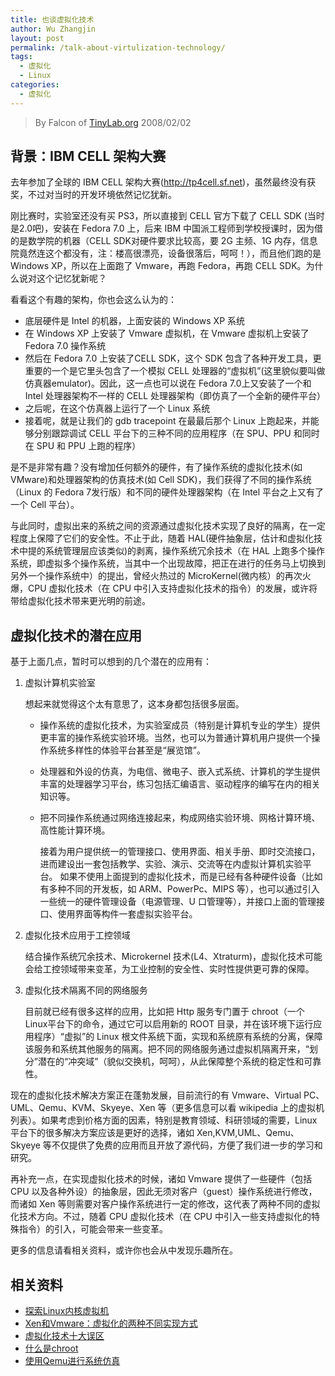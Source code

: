```yaml
---
title: 也谈虚拟化技术
author: Wu Zhangjin
layout: post
permalink: /talk-about-virtulization-technology/
tags:
  - 虚拟化
  - Linux
categories:
  - 虚拟化
---
```


> By Falcon of [TinyLab.org][1]
> 2008/02/02


## 背景：IBM CELL 架构大赛

去年参加了全球的 IBM CELL 架构大赛(http://tp4cell.sf.net)，虽然最终没有获奖，不过对当时的开发环境依然记忆犹新。

刚比赛时，实验室还没有买 PS3，所以直接到 CELL 官方下载了 CELL SDK (当时是2.0吧)，安装在 Fedora 7.0 上，后来 IBM 中国派工程师到学校授课时，因为借的是数学院的机器（CELL SDK对硬件要求比较高，要 2G 主频、1G 内存，信息院竟然连这个都没有，注：楼高很漂亮，设备很落后，呵呵！），而且他们跑的是 Windows XP，所以在上面跑了 Vmware，再跑 Fedora，再跑 CELL SDK。为什么说对这个记忆犹新呢？

看看这个有趣的架构，你也会这么认为的：

  * 底层硬件是 Intel 的机器，上面安装的 Windows XP 系统
  * 在 Windows XP 上安装了 Vmware 虚拟机，在 Vmware 虚拟机上安装了 Fedora 7.0 操作系统
  * 然后在 Fedora 7.0 上安装了CELL SDK，这个 SDK 包含了各种开发工具，更重要的一个是它里头包含了一个模拟 CELL 处理器的“虚拟机”(这里貌似要叫做仿真器emulator)。因此，这一点也可以说在 Fedora 7.0上又安装了一个和 Intel 处理器架构不一样的 CELL 处理器架构（即仿真了一个全新的硬件平台）
  * 之后呢，在这个仿真器上运行了一个 Linux 系统
  * 接着呢，就是让我们的 gdb tracepoint 在最最后那个 Linux 上跑起来，并能够分别跟踪调试 CELL 平台下的三种不同的应用程序（在 SPU、PPU 和同时在 SPU 和 PPU 上跑的程序）

是不是非常有趣？没有增加任何额外的硬件，有了操作系统的虚拟化技术(如 VMware)和处理器架构的仿真技术(如 Cell SDK)，我们获得了不同的操作系统（Linux 的 Fedora 7发行版）和不同的硬件处理器架构（在 Intel 平台之上又有了一个 Cell 平台）。

与此同时，虚拟出来的系统之间的资源通过虚拟化技术实现了良好的隔离，在一定程度上保障了它们的安全性。不止于此，随着 HAL(硬件抽象层，估计和虚拟化技术中提的系统管理层应该类似)的剥离，操作系统冗余技术（在 HAL 上跑多个操作系统，即虚拟多个操作系统，当其中一个出现故障，把正在进行的任务马上切换到另外一个操作系统中）的提出，曾经火热过的 MicroKernel(微内核）的再次火爆，CPU 虚拟化技术（在 CPU 中引入支持虚拟化技术的指令）的发展，或许将带给虚拟化技术带来更光明的前途。

## 虚拟化技术的潜在应用

基于上面几点，暂时可以想到的几个潜在的应用有：

1. 虚拟计算机实验室

    想起来就觉得这个太有意思了，这本身都包括很多层面。

      * 操作系统的虚拟化技术，为实验室成员（特别是计算机专业的学生）提供更丰富的操作系统实验环境。当然，也可以为普通计算机用户提供一个操作系统多样性的体验平台甚至是“展览馆”。

      * 处理器和外设的仿真，为电信、微电子、嵌入式系统、计算机的学生提供丰富的处理器学习平台，练习包括汇编语言、驱动程序的编写在内的相关知识等。

      * 把不同操作系统通过网络连接起来，构成网络实验环境、网格计算环境、高性能计算环境。

        接着为用户提供统一的管理接口、使用界面、相关手册、即时交流接口，进而建设出一套包括教学、实验、演示、交流等在内虚拟计算机实验平台。 如果不使用上面提到的虚拟化技术，而是已经有各种硬件设备（比如有多种不同的开发板，如 ARM、PowerPc、MIPS 等），也可以通过引入一些统一的硬件管理设备（电源管理、U 口管理等），并接口上面的管理接口、使用界面等构件一套虚拟实验平台。

2. 虚拟化技术应用于工控领域

    结合操作系统冗余技术、Microkernel 技术(L4、Xtraturm)，虚拟化技术可能会给工控领域带来变革，为工业控制的安全性、实时性提供更可靠的保障。

3. 虚拟化技术隔离不同的网络服务

    目前就已经有很多这样的应用，比如把 Http 服务专门置于 chroot（一个Linux平台下的命令，通过它可以启用新的 ROOT 目录，并在该环境下运行应用程序）“虚拟”的 Linux 根文件系统下面，实现和系统原有系统的分离，保障该服务和系统其他服务的隔离。把不同的网络服务通过虚拟机隔离开来，“划分”潜在的“冲突域”（貌似交换机，呵呵），从此保障整个系统的稳定性和可靠性。

现在的虚拟化技术解决方案正在蓬勃发展，目前流行的有 Vmware、Virtual PC、UML、Qemu、KVM、Skyeye、Xen 等（更多信息可以看 wikipedia 上的虚拟机列表）。如果考虑到价格方面的因素，特别是教育领域、科研领域的需要，Linux 平台下的很多解决方案应该是更好的选择，诸如 Xen,KVM,UML、Qemu、Skyeye 等不仅提供了免费的应用而且开放了源代码，方便了我们进一步的学习和研究。

再补充一点，在实现虚拟化技术的时候，诸如 Vmware 提供了一些硬件（包括 CPU 以及各种外设）的抽象层，因此无须对客户（guest）操作系统进行修改，而诸如 Xen 等则需要对客户操作系统进行一定的修改，这代表了两种不同的虚拟化技术方向。不过，随着 CPU 虚拟化技术（在 CPU 中引入一些支持虚拟化的特殊指令）的引入，可能会带来一些变革。

更多的信息请看相关资料，或许你也会从中发现乐趣所在。

## 相关资料

  * [探索Linux内核虚拟机][2]
  * [Xen和Vmware：虚拟化的两种不同实现方式][3]
  * [虚拟化技术十大误区][4]
  * [什么是chroot][5]
  * [使用Qemu进行系统仿真][6]





 [1]: http://tinylab.org
 [2]: http://www.ibm.com/developerworks/cn/linux/l-linux-kvm/
 [3]: http://www.cnw.com.cn/cnw07/ServerStorage/virtualization/htm2007/20070718_23681.shtml
 [4]: http://vmware.banma.com/news/20070808/4440.shtml
 [5]: http://fanqiang.chinaunix.net/a1/b5/20010416/134954.html
 [6]: http://www.ibm.com/developerworks/cn/linux/l-qemu/index.html
